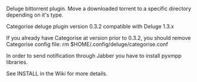 Deluge bittorrent plugin. Move a downloaded torrent to a specific directory depending on it's type.

Categorise deluge plugin version 0.3.2 compatible with Deluge 1.3.x

If you already have Categorise at version prior to 0.3.2, you should remove Categorise config file:
rm $HOME/.config/deluge/categorise.conf

In order to send notification through Jabber you have to install pyxmpp libraries.

See INSTALL in the Wiki for more details.